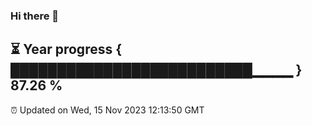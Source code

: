 ### Hi there 👋
⏳ Year progress { ██████████████████████████▁▁▁▁ } 87.26 %
---
⏰ Updated on Wed, 15 Nov 2023 12:13:50 GMT


